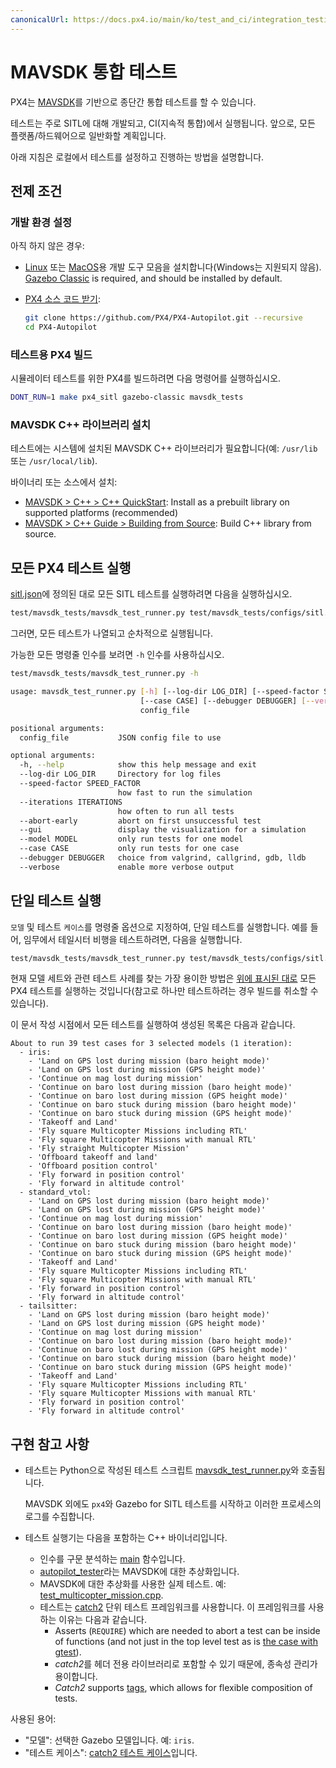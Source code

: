 ```yaml
---
canonicalUrl: https://docs.px4.io/main/ko/test_and_ci/integration_testing_mavsdk
---
```


# MAVSDK 통합 테스트

PX4는 [MAVSDK](https://mavsdk.mavlink.io)를 기반으로 종단간 통합 테스트를 할 수 있습니다.

테스트는 주로 SITL에 대해 개발되고, CI(지속적 통합)에서 실행됩니다. 앞으로, 모든 플랫폼/하드웨어으로 일반화할 계획입니다.

아래 지침은 로컬에서 테스트를 설정하고 진행하는 방법을 설명합니다.

## 전제 조건

### 개발 환경 설정

아직 하지 않은 경우:
- [Linux](../dev_setup/dev_env_linux_ubuntu.md) 또는 [MacOS](../dev_setup/dev_env_mac.md)용 개발 도구 모음을 설치합니다(Windows는 지원되지 않음). [Gazebo Classic](../sim_gazebo_classic/README.md) is required, and should be installed by default.
- [PX4 소스 코드 받기](../dev_setup/building_px4.md#download-the-px4-source-code):

  ```sh
  git clone https://github.com/PX4/PX4-Autopilot.git --recursive
  cd PX4-Autopilot
  ```


### 테스트용 PX4 빌드

시뮬레이터 테스트를 위한 PX4를 빌드하려면 다음 명령어를 실행하십시오.

```sh
DONT_RUN=1 make px4_sitl gazebo-classic mavsdk_tests
```

### MAVSDK C++ 라이브러리 설치

테스트에는 시스템에 설치된 MAVSDK C++ 라이브러리가 필요합니다(예: `/usr/lib` 또는 `/usr/local/lib`).

바이너리 또는 소스에서 설치:
- [MAVSDK > C++ > C++ QuickStart](https://mavsdk.mavlink.io/main/en/cpp/quickstart.html): Install as a prebuilt library on supported platforms (recommended)
- [MAVSDK > C++ Guide > Building from Source](https://mavsdk.mavlink.io/main/en/cpp/guide/build.html): Build  C++ library from source.

## 모든 PX4 테스트 실행

[sitl.json](https://github.com/PX4/PX4-Autopilot/blob/master/test/mavsdk_tests/configs/sitl.json)에 정의된 대로 모든 SITL 테스트를 실행하려면 다음을 실행하십시오.

```sh
test/mavsdk_tests/mavsdk_test_runner.py test/mavsdk_tests/configs/sitl.json --speed-factor 10
```

그러면, 모든 테스트가 나열되고 순차적으로 실행됩니다.


가능한 모든 명령줄 인수를 보려면 `-h` 인수를 사용하십시오.

```sh
test/mavsdk_tests/mavsdk_test_runner.py -h

usage: mavsdk_test_runner.py [-h] [--log-dir LOG_DIR] [--speed-factor SPEED_FACTOR] [--iterations ITERATIONS] [--abort-early] [--gui] [--model MODEL]
                             [--case CASE] [--debugger DEBUGGER] [--verbose]
                             config_file

positional arguments:
  config_file           JSON config file to use

optional arguments:
  -h, --help            show this help message and exit
  --log-dir LOG_DIR     Directory for log files
  --speed-factor SPEED_FACTOR
                        how fast to run the simulation
  --iterations ITERATIONS
                        how often to run all tests
  --abort-early         abort on first unsuccessful test
  --gui                 display the visualization for a simulation
  --model MODEL         only run tests for one model
  --case CASE           only run tests for one case
  --debugger DEBUGGER   choice from valgrind, callgrind, gdb, lldb
  --verbose             enable more verbose output
```

## 단일 테스트 실행

`모델` 및 테스트 `케이스`를 명령줄 옵션으로 지정하여, 단일 테스트를 실행합니다. 예를 들어, 임무에서 테일시터 비행을 테스트하려면, 다음을 실행합니다.

```bash
test/mavsdk_tests/mavsdk_test_runner.py test/mavsdk_tests/configs/sitl.json --speed-factor 10 --model tailsitter --case 'Fly square Multicopter Missions including RTL'
```

현재 모델 세트와 관련 테스트 사례를 찾는 가장 용이한 방법은 [위에 표시된 대로](#run-all-px4-tests) 모든 PX4 테스트를 실행하는 것입니다(참고로 하나만 테스트하려는 경우 빌드를 취소할 수 있습니다).

이 문서 작성 시점에서 모든 테스트를 실행하여 생성된 목록은 다음과 같습니다.
```
About to run 39 test cases for 3 selected models (1 iteration):
  - iris:
    - 'Land on GPS lost during mission (baro height mode)'
    - 'Land on GPS lost during mission (GPS height mode)'
    - 'Continue on mag lost during mission'
    - 'Continue on baro lost during mission (baro height mode)'
    - 'Continue on baro lost during mission (GPS height mode)'
    - 'Continue on baro stuck during mission (baro height mode)'
    - 'Continue on baro stuck during mission (GPS height mode)'
    - 'Takeoff and Land'
    - 'Fly square Multicopter Missions including RTL'
    - 'Fly square Multicopter Missions with manual RTL'
    - 'Fly straight Multicopter Mission'
    - 'Offboard takeoff and land'
    - 'Offboard position control'
    - 'Fly forward in position control'
    - 'Fly forward in altitude control'
  - standard_vtol:
    - 'Land on GPS lost during mission (baro height mode)'
    - 'Land on GPS lost during mission (GPS height mode)'
    - 'Continue on mag lost during mission'
    - 'Continue on baro lost during mission (baro height mode)'
    - 'Continue on baro lost during mission (GPS height mode)'
    - 'Continue on baro stuck during mission (baro height mode)'
    - 'Continue on baro stuck during mission (GPS height mode)'
    - 'Takeoff and Land'
    - 'Fly square Multicopter Missions including RTL'
    - 'Fly square Multicopter Missions with manual RTL'
    - 'Fly forward in position control'
    - 'Fly forward in altitude control'
  - tailsitter:
    - 'Land on GPS lost during mission (baro height mode)'
    - 'Land on GPS lost during mission (GPS height mode)'
    - 'Continue on mag lost during mission'
    - 'Continue on baro lost during mission (baro height mode)'
    - 'Continue on baro lost during mission (GPS height mode)'
    - 'Continue on baro stuck during mission (baro height mode)'
    - 'Continue on baro stuck during mission (GPS height mode)'
    - 'Takeoff and Land'
    - 'Fly square Multicopter Missions including RTL'
    - 'Fly square Multicopter Missions with manual RTL'
    - 'Fly forward in position control'
    - 'Fly forward in altitude control'
```


## 구현 참고 사항

- 테스트는 Python으로 작성된 테스트 스크립트 [mavsdk_test_runner.py](https://github.com/PX4/PX4-Autopilot/blob/master/test/mavsdk_tests/mavsdk_test_runner.py)와 호출됩니다.

  MAVSDK 외에도 `px4`와 Gazebo for SITL 테스트를 시작하고 이러한 프로세스의 로그를 수집합니다.
- 테스트 실행기는 다음을 포함하는 C++ 바이너리입니다.
  - 인수를 구문 분석하는 [main](https://github.com/PX4/PX4-Autopilot/blob/master/test/mavsdk_tests/test_main.cpp) 함수입니다.
  - [autopilot_tester](https://github.com/PX4/PX4-Autopilot/blob/master/test/mavsdk_tests/autopilot_tester.h)라는 MAVSDK에 대한 추상화입니다.
  - MAVSDK에 대한 추상화를 사용한 실제 테스트. 예:  [test_multicopter_mission.cpp](https://github.com/PX4/PX4-Autopilot/blob/master/test/mavsdk_tests/test_multicopter_mission.cpp).
  - 테스트는 [catch2](https://github.com/catchorg/Catch2) 단위 테스트 프레임워크를 사용합니다. 이 프레임워크를 사용하는 이유는 다음과 같습니다.
      - Asserts (`REQUIRE`) which are needed to abort a test can be inside of functions (and not just in the top level test as is [the case with gtest](https://github.com/google/googletest/blob/main/docs/advanced.md#assertion-placement)).
      - *catch2*를 헤더 전용 라이브러리로 포함할 수 있기 때문에, 종속성 관리가 용이합니다.
      - *Catch2* supports [tags](https://github.com/catchorg/Catch2/blob/devel/docs/test-cases-and-sections.md#tags), which allows for flexible composition of tests.


사용된 용어:
- "모델": 선택한 Gazebo 모델입니다. 예: `iris`.
- "테스트 케이스": [catch2 테스트 케이스](https://github.com/catchorg/Catch2/blob/master/docs/test-cases-and-sections.md)입니다.
